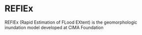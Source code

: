 # REFlEx
REFlEx (Rapid Estimation of FLood EXtent) is the geomorphologic inundation model developed at CIMA Foundation
